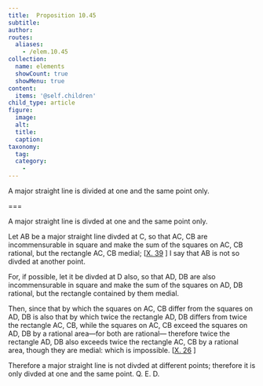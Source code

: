 ```yaml
---
title:  Proposition 10.45
subtitle: 
author:
routes:
  aliases:
    - /elem.10.45
collection:
  name: elements
  showCount: true
  showMenu: true
content:
  items: '@self.children'
child_type: article
figure:
  image:
  alt:
  title:
  caption:
taxonomy:
  tag:
  category:
    - 
---
```


<p><hi rend="ital">A major straight line is divided at one and the same point only</hi>. </p>

===

<p><span class="ital">A major straight line is divded at one and the same point only</span>. </p>

<p>Let <span class="ital">AB</span> be a major straight line divded at <span class="ital">C</span>, so that <span class="ital">AC</span>, <span class="ital">CB</span> are incommensurable in square and make the sum of the squares on <span class="ital">AC</span>, <span class="ital">CB</span> rational, but the rectangle <span class="ital">AC</span>, <span class="ital">CB</span> medial; [<a href="/elem.10.39">X. 39</a>
]  I say that <span class="ital">AB</span> is not so divded at another point. </p>

<p>For, if possible, let it be divded at <span class="ital">D</span> also, so that <span class="ital">AD</span>, <span class="ital">DB</span> are also incommensurable in square and make the sum of the squares on <span class="ital">AD</span>, <span class="ital">DB</span> rational, but the rectangle contained by them medial. </p>

<p>Then, since that by which the squares on <span class="ital">AC</span>, <span class="ital">CB</span> differ from the squares on <span class="ital">AD</span>, <span class="ital">DB</span> is also that by which twice the rectangle <span class="ital">AD</span>, <span class="ital">DB</span> differs from twice the rectangle <span class="ital">AC</span>, <span class="ital">CB</span>, while the squares on <span class="ital">AC</span>, <span class="ital">CB</span> exceed the squares on <span class="ital">AD</span>, <span class="ital">DB</span> by a rational area—for both are rational— therefore twice the rectangle <span class="ital">AD</span>, <span class="ital">DB</span> also exceeds twice the rectangle <span class="ital">AC</span>, <span class="ital">CB</span> by a rational area, though they are medial: which is impossible. [<a href="/elem.10.26">X. 26</a>
] </p>

<p>Therefore a major straight line is not divded at different points; therefore it is only divded at one and the same point. Q. E. D.</p>
